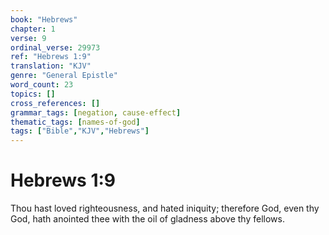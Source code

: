 ```yaml
---
book: "Hebrews"
chapter: 1
verse: 9
ordinal_verse: 29973
ref: "Hebrews 1:9"
translation: "KJV"
genre: "General Epistle"
word_count: 23
topics: []
cross_references: []
grammar_tags: [negation, cause-effect]
thematic_tags: [names-of-god]
tags: ["Bible","KJV","Hebrews"]
---
```


# Hebrews 1:9

Thou hast loved righteousness, and hated iniquity; therefore God, even thy God, hath anointed thee with the oil of gladness above thy fellows.
